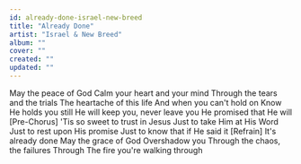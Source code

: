 ```yaml
---
id: already-done-israel-new-breed
title: "Already Done"
artist: "Israel & New Breed"
album: ""
cover: ""
created: ""
updated: ""
---
```


May the peace of God
Calm your heart and your mind
Through the tears and the trials
The heartache of this life
And when you can't hold on
Know He holds you still
He will keep you, never leave you
He promised that He will
[Pre-Chorus]
'Tis so sweet to trust in Jesus
Just to take Him at His Word
Just to rest upon His promise
Just to know that if He said it
[Refrain]
It's already done
May the grace of God
Overshadow you
Through the chaos, the failures
Through The fire you're walking through